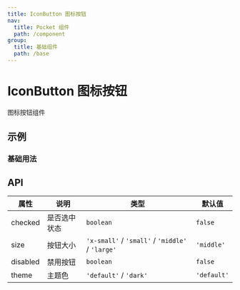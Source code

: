 ```yaml
---
title: IconButton 图标按钮
nav:
  title: Pocket 组件
  path: /component
group:
  title: 基础组件
  path: /base
---
```


# IconButton 图标按钮

图标按钮组件

## 示例

### 基础用法

<code src="./demo/DemoBasic.tsx" ></code>

## API

| 属性     | 说明         | 类型                                             | 默认值      |
| -------- | ------------ | ------------------------------------------------ | ----------- |
| checked  | 是否选中状态 | `boolean`                                        | `false`     |
| size     | 按钮大小     | `'x-small'` / `'small'` / `'middle'` / `'large'` | `'middle'`  |
| disabled | 禁用按钮     | `boolean`                                        | `false`     |
| theme    | 主题色       | `'default'` / `'dark'`                           | `'default'` |

